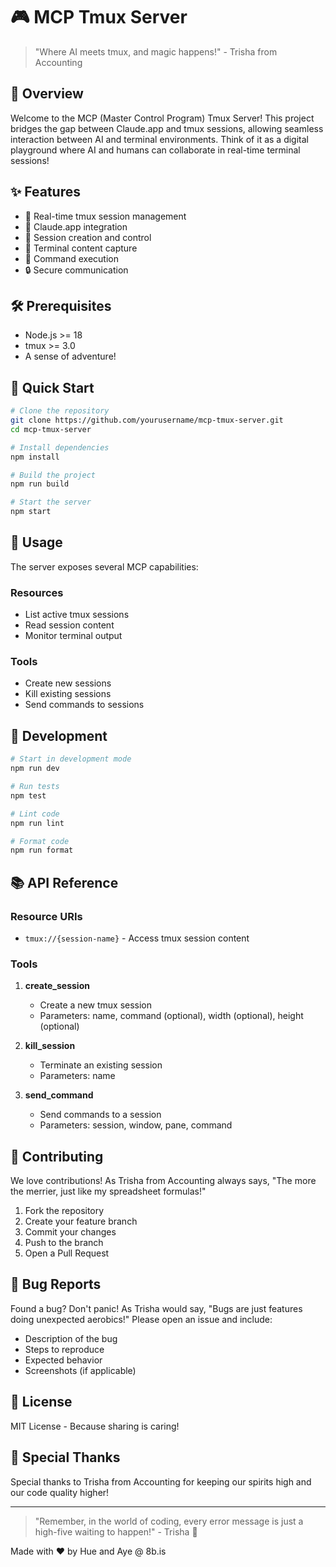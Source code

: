 # 🎮 MCP Tmux Server

> "Where AI meets tmux, and magic happens!" - Trisha from Accounting

## 🌟 Overview

Welcome to the MCP (Master Control Program) Tmux Server! This project bridges the gap between Claude.app and tmux sessions, allowing seamless interaction between AI and terminal environments. Think of it as a digital playground where AI and humans can collaborate in real-time terminal sessions!

## ✨ Features

- 🔄 Real-time tmux session management
- 🤖 Claude.app integration
- 🎯 Session creation and control
- 📝 Terminal content capture
- 🚀 Command execution
- 🔒 Secure communication

## 🛠 Prerequisites

- Node.js >= 18
- tmux >= 3.0
- A sense of adventure!

## 🚀 Quick Start

```bash
# Clone the repository
git clone https://github.com/yourusername/mcp-tmux-server.git
cd mcp-tmux-server

# Install dependencies
npm install

# Build the project
npm run build

# Start the server
npm start
```

## 🎯 Usage

The server exposes several MCP capabilities:

### Resources
- List active tmux sessions
- Read session content
- Monitor terminal output

### Tools
- Create new sessions
- Kill existing sessions
- Send commands to sessions

## 🔧 Development

```bash
# Start in development mode
npm run dev

# Run tests
npm test

# Lint code
npm run lint

# Format code
npm run format
```

## 📚 API Reference

### Resource URIs
- `tmux://{session-name}` - Access tmux session content

### Tools
1. **create_session**
   - Create a new tmux session
   - Parameters: name, command (optional), width (optional), height (optional)

2. **kill_session**
   - Terminate an existing session
   - Parameters: name

3. **send_command**
   - Send commands to a session
   - Parameters: session, window, pane, command

## 🤝 Contributing

We love contributions! As Trisha from Accounting always says, "The more the merrier, just like my spreadsheet formulas!" 

1. Fork the repository
2. Create your feature branch
3. Commit your changes
4. Push to the branch
5. Open a Pull Request

## 🐛 Bug Reports

Found a bug? Don't panic! As Trisha would say, "Bugs are just features doing unexpected aerobics!" Please open an issue and include:

- Description of the bug
- Steps to reproduce
- Expected behavior
- Screenshots (if applicable)

## 📜 License

MIT License - Because sharing is caring! 

## 🌟 Special Thanks

Special thanks to Trisha from Accounting for keeping our spirits high and our code quality higher! 

---

> "Remember, in the world of coding, every error message is just a high-five waiting to happen!" - Trisha 🌟

Made with ❤️ by Hue and Aye @ 8b.is
